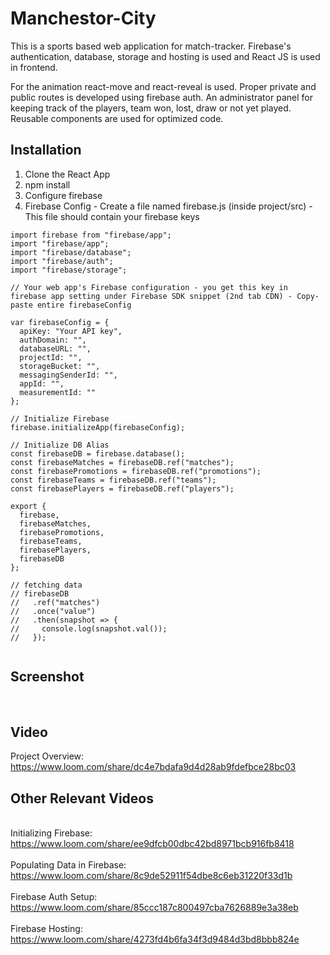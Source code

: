 # Manchestor-City

This is a sports based web application for match-tracker. Firebase's authentication, database, storage and hosting is used and React JS is used in frontend.

For the animation react-move and react-reveal is used. Proper private and public routes is developed using firebase auth. An administrator panel for keeping track of the players, team won, lost, draw or not yet played. Reusable components are used for optimized code. 

## Installation
1. Clone the React App
2. npm install
3. Configure firebase
4. Firebase Config - Create a file named firebase.js (inside project/src) - This file should contain your firebase keys

```
import firebase from "firebase/app";
import "firebase/app";
import "firebase/database";
import "firebase/auth";
import "firebase/storage";

// Your web app's Firebase configuration - you get this key in firebase app setting under Firebase SDK snippet (2nd tab CDN) - Copy-paste entire firebaseConfig

var firebaseConfig = {
  apiKey: "Your API key",
  authDomain: "",
  databaseURL: "",
  projectId: "",
  storageBucket: "",
  messagingSenderId: "",
  appId: "",
  measurementId: ""
};

// Initialize Firebase
firebase.initializeApp(firebaseConfig);

// Initialize DB Alias
const firebaseDB = firebase.database();
const firebaseMatches = firebaseDB.ref("matches");
const firebasePromotions = firebaseDB.ref("promotions");
const firebaseTeams = firebaseDB.ref("teams");
const firebasePlayers = firebaseDB.ref("players");

export {
  firebase,
  firebaseMatches,
  firebasePromotions,
  firebaseTeams,
  firebasePlayers,
  firebaseDB
};

// fetching data
// firebaseDB
//   .ref("matches")
//   .once("value")
//   .then(snapshot => {
//     console.log(snapshot.val());
//   });


```

## Screenshot
<img src='https://user-images.githubusercontent.com/15896579/75110539-59fa3480-5655-11ea-9d59-d1784fc825d8.png' alt=""/>
<img src='https://user-images.githubusercontent.com/15896579/75110541-5bc3f800-5655-11ea-8ed8-52b786ee3977.png' alt=""/>
<img src='https://user-images.githubusercontent.com/15896579/75110542-5c5c8e80-5655-11ea-95cd-8a92d9e42876.png' alt=""/>
<img src='https://user-images.githubusercontent.com/15896579/75110543-5cf52500-5655-11ea-90bc-372667fb5dd7.png' alt=""/>
<img src='https://user-images.githubusercontent.com/15896579/75110544-5cf52500-5655-11ea-9c96-cabff82266c8.png' alt=""/>

## Video
Project Overview: https://www.loom.com/share/dc4e7bdafa9d4d28ab9fdefbce28bc03

## Other Relevant Videos
<br />Initializing Firebase: https://www.loom.com/share/ee9dfcb00dbc42bd8971bcb916fb8418
<br /><br />Populating Data in Firebase: https://www.loom.com/share/8c9de52911f54dbe8c6eb31220f33d1b
<br /><br />Firebase Auth Setup: https://www.loom.com/share/85ccc187c800497cba7626889e3a38eb
<br /><br />Firebase Hosting: https://www.loom.com/share/4273fd4b6fa34f3d9484d3bd8bbb824e
